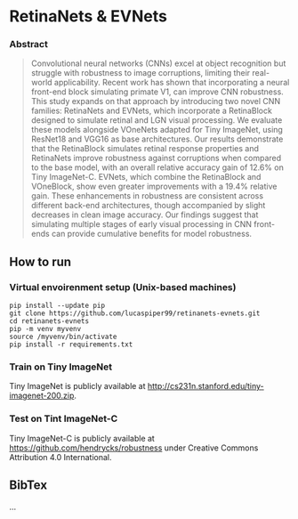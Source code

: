 # RetinaNets & EVNets

### Abstract

> Convolutional neural networks (CNNs) excel at object recognition but struggle with robustness to image corruptions, limiting their real-world applicability. Recent work has shown that incorporating a neural front-end block simulating primate V1, can improve CNN robustness. This study expands on that approach by introducing two novel CNN families: RetinaNets and EVNets, which incorporate a RetinaBlock designed to simulate retinal and LGN visual processing. We evaluate these models alongside VOneNets adapted for Tiny ImageNet, using ResNet18 and VGG16 as base architectures. Our results demonstrate that the RetinaBlock simulates retinal response properties and RetinaNets improve robustness against corruptions when compared to the base model, with an overall relative accuracy gain of 12.6% on Tiny ImageNet-C. EVNets, which combine the RetinaBlock and VOneBlock, show even greater improvements with a 19.4% relative gain. These enhancements in robustness are consistent across different back-end architectures, though accompanied by slight decreases in clean image accuracy. Our findings suggest that simulating multiple stages of early visual processing in CNN front-ends can provide cumulative benefits for model robustness.

## How to run

### Virtual envoirenment setup (Unix-based machines)

```
pip install --update pip
git clone https://github.com/lucaspiper99/retinanets-evnets.git
cd retinanets-evnets
pip -m venv myvenv
source /myvenv/bin/activate
pip install -r requirements.txt
```

### Train on Tiny ImageNet

Tiny ImageNet is publicly available at <http://cs231n.stanford.edu/tiny-imagenet-200.zip>.

### Test on Tint ImageNet-C

Tiny ImageNet-C is publicly available at <https://github.com/hendrycks/robustness> under Creative Commons Attribution 4.0 International.


## BibTex

...
